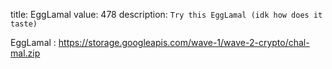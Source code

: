 title: EggLamal
value: 478
description: `Try this EggLamal (idk how does it taste)`

EggLamal : https://storage.googleapis.com/wave-1/wave-2-crypto/chal-mal.zip
